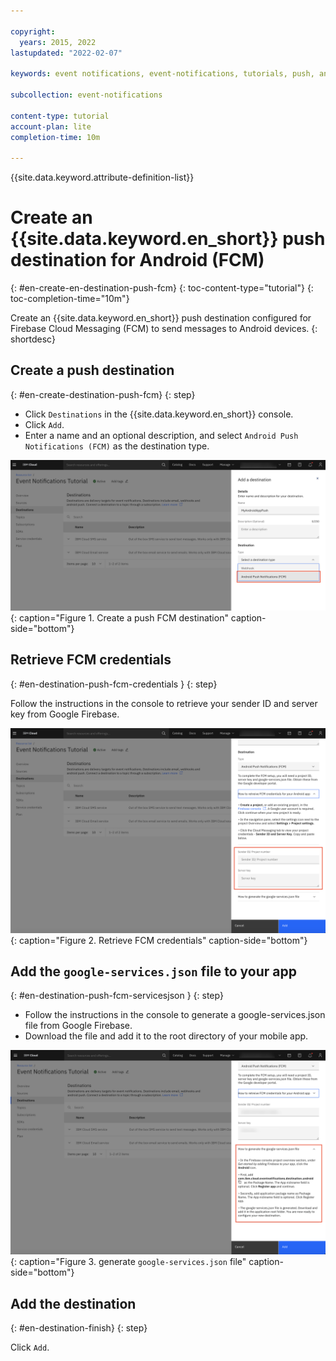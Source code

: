```yaml
---

copyright:
  years: 2015, 2022
lastupdated: "2022-02-07"

keywords: event notifications, event-notifications, tutorials, push, android, firebase, fcm

subcollection: event-notifications

content-type: tutorial
account-plan: lite
completion-time: 10m

---
```


{{site.data.keyword.attribute-definition-list}}

# Create an {{site.data.keyword.en_short}} push destination for Android (FCM)
{: #en-create-en-destination-push-fcm}
{: toc-content-type="tutorial"}
{: toc-completion-time="10m"}

Create an {{site.data.keyword.en_short}} push destination configured for Firebase Cloud Messaging (FCM) to send messages to Android devices.
{: shortdesc}

## Create a push destination
{: #en-create-destination-push-fcm}
{: step}

- Click `Destinations` in the {{site.data.keyword.en_short}} console.
- Click `Add`.
- Enter a name and an optional description, and select `Android Push Notifications (FCM)` as the destination type. 

![Create a push FCM destination](images/en-tut-dest-push-fcm1.png "Create a push FCM destination"){: caption="Figure 1. Create a push FCM destination" caption-side="bottom"}


## Retrieve FCM credentials
{: #en-destination-push-fcm-credentials }
{: step}

Follow the instructions in the console to retrieve your sender ID and server key from Google Firebase.

![Retrieve FCM credentials](images/en-tut-dest-push-fcm2.png "Retrieve FCM credentials"){: caption="Figure 2. Retrieve FCM credentials" caption-side="bottom"}

## Add the `google-services.json` file to your app
{: #en-destination-push-fcm-servicesjson }
{: step}

- Follow the instructions in the console to generate a google-services.json file from Google Firebase.
- Download the file and add it to the root directory of your mobile app.

![Generate `google-services.json` file](images/en-tut-dest-push-fcm3.png "Generate `google-services.json` file"){: caption="Figure 3. generate `google-services.json` file" caption-side="bottom"}

## Add the destination
{: #en-destination-finish}
{: step}

Click `Add`.
